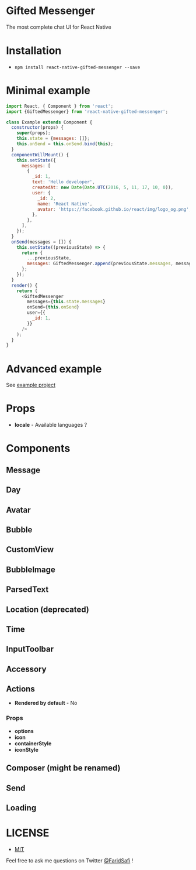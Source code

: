 # Gifted Messenger
The most complete chat UI for React Native

# Installation
- `npm install react-native-gifted-messenger --save`

# Minimal example
```javascript
import React, { Component } from 'react';
import {GiftedMessenger} from 'react-native-gifted-messenger';

class Example extends Component {
  constructor(props) {
    super(props);
    this.state = {messages: []};
    this.onSend = this.onSend.bind(this);
  }
  componentWillMount() {
    this.setState({
      messages: [
        {
          _id: 1,
          text: 'Hello developer',
          createdAt: new Date(Date.UTC(2016, 5, 11, 17, 10, 0)),
          user: {
            _id: 2,
            name: 'React Native',
            avatar: 'https://facebook.github.io/react/img/logo_og.png',
          },
        },
      ],
    });
  }
  onSend(messages = []) {
    this.setState((previousState) => {
      return {
        ...previousState,
        messages: GiftedMessenger.append(previousState.messages, messages),
      };
    });
  }
  render() {
    return (
      <GiftedMessenger
        messages={this.state.messages}
        onSend={this.onSend}
        user={{
          _id: 1,
        }}
      />
    );
  }
}
```

# Advanced example
See [example project](example/Example.js)

# Props
- **locale** - Available languages ?

# Components
## Message
## Day
## Avatar
## Bubble
## CustomView
## BubbleImage
## ParsedText
## Location (deprecated)
## Time
## InputToolbar
## Accessory
## Actions
- **Rendered by default** - No

### Props
- **options**
- **icon**
- **containerStyle**
- **iconStyle**

## Composer (might be renamed)
## Send
## Loading


# LICENSE
- [MIT](LICENSE)

Feel free to ask me questions on Twitter [@FaridSafi](https://www.twitter.com/FaridSafi) !
